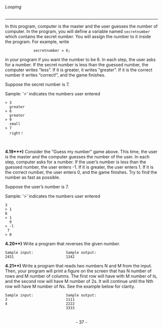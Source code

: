 ###### Looping
---

In this program, computer is the master and the user guesses the number of
computer. In the program, you will define a variable named ``secretnumber`` which
contains the secret number. You will assign the number to it inside the program.
For example, write

```
             secretnumber = 6;
```

in your program if you want the number to be 6. In each step, the user asks for a
number. If the secret number is less than the guessed number, the computer writes
“less”. If it is greater, it writes “greater”. If it is the correct number it writes
“correct!”, and the game finishes.

Suppose the secret number is 7.

Sample: '>' indicates the numbers user entered

```
> 3
  greater
> 6
  greater
> 9
  small
> 7
  right！
```
<br>

**4.19\*\*\*)** Consider the “Guess my number" game above. This time, the user is the
master and the computer guesses the number of the user. In each step, computer
asks for a number. If the user’s number is less than the guessed number, the user
enters -1. If it is greater, the user enters 1. If it is the correct number, the user enters 0, and the game finishes. Try to find the number as fast as possible.

Suppose the user’s number is 7.

Sample: '>' indicates the numbers user entered

```
3
> 1
6
> 1
  9
> -l
 7
> 0
```

**4.20\*\*)** Write a program that reverses the given number.

```
Sample input:               Sample output:
2431                        1342
```

**4.21\*\*)** Write a program that reads two numbers N and M from the input. Then,
your program will print a figure on the screen that has N number of rows and M number of columns. The first row will have with M number of Is, and the second
row will have M number of 2s. It will continue until the Nth row will have M
number of Ns. See the example below for clarity.

```
Sample input:               Sample output:
3                           1111
4                           2222
                            3333
```

<br>

<center> - 37 - </center>
